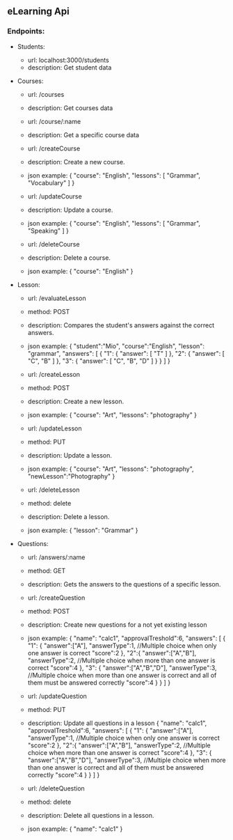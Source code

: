 ## eLearning Api

### Endpoints:
- Students:
  - url: localhost:3000/students
  - description: Get student data

- Courses:
  - url: /courses
  - description: Get courses data

  - url: /course/:name
  - description: Get a specific course data

  - url: /createCourse
  - description: Create a new course.
  - json example: 
{
  "course": "English",
  "lessons": [
  "Grammar",
 "Vocabulary"
   ]
}

  - url: /updateCourse
  - description: Update a course.
  - json example: 
{
  "course": "English",
  "lessons": [
  "Grammar",
 "Speaking"
   ]
}

  - url: /deleteCourse
  - description: Delete a course.
  - json example: 
{
  "course": "English"
}

- Lesson:
  - url: /evaluateLesson
  - method: POST
  - description: Compares the student's answers against the correct answers.
  - json example:
    {
  "student":"Mio",
  "course":"English",
  "lesson": "grammar",
  "answers": [
    {
      "1": {
        "answer": [
          "T"
        ]
      },
      "2": {
        "answer": [
          "C",
          "B"
        ]
      },
      "3": {
        "answer": [
          "C",
          "B",
          "D"
        ]
      }
    }
  ]
}
  - url: /createLesson
  - method: POST
  - description: Create a new lesson.
  - json example: 
 {
   "course": "Art",
    "lessons": "photography"
}

  - url: /updateLesson
  - method: PUT
  - description: Update a lesson.
  - json example: 
 {
  "course": "Art",
  "lessons": "photography",
    "newLesson":"Photography"
}

  - url: /deleteLesson
  - method: delete
  - description: Delete a lesson.
  - json example: 
{
  "lesson": "Grammar"
}

- Questions:
  - url: /answers/:name
  - method: GET
  - description: Gets the answers to the questions of a specific lesson.

  - url: /createQuestion
  - method: POST
  - description: Create new questions for a not yet existing lesson 
  - json example: 
{
            "name": "calc1",
            "approvalTreshold":6,
            "answers": [
                {
                    "1": {
                        "answer":["A"],
                        "answerType":1, //Multiple choice when only one answer is correct
                        "score":2
                    },
                    "2":{
                        "answer":["A","B"],
                        "answerType":2, //Multiple choice when more than one answer is correct
                        "score":4
                    },
                    "3": {
                        "answer":["A","B","D"],
                        "answerType":3, //Multiple choice when more than one answer is correct and all of them must be answered correctly
                        "score":4
                    }
                }
            ]
        }

  - url: /updateQuestion
  - method: PUT
  - description: Update all questions in a lesson
{
            "name": "calc1",
            "approvalTreshold":6,
            "answers": [
                {
                    "1": {
                        "answer":["A"],
                        "answerType":1, //Multiple choice when only one answer is correct
                        "score":2
                    },
                    "2":{
                        "answer":["A","B"],
                        "answerType":2, //Multiple choice when more than one answer is correct
                        "score":4
                    },
                    "3": {
                        "answer":["A","B","D"],
                        "answerType":3, //Multiple choice when more than one answer is correct and all of them must be answered correctly
                        "score":4
                    }
                }
            ]
        }

  - url: /deleteQuestion
  - method: delete
  - description: Delete all questions in a lesson.
  - json example: 
{
  "name": "calc1"
}
